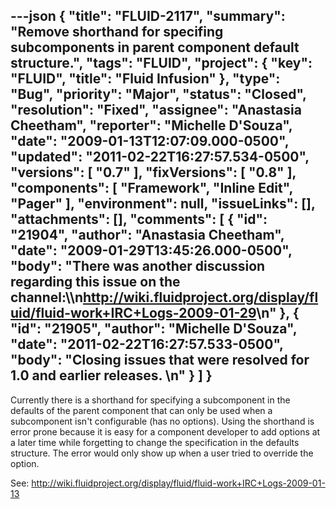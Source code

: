 ---json
{
  "title": "FLUID-2117",
  "summary": "Remove shorthand for specifing subcomponents in parent component default structure.",
  "tags": "FLUID",
  "project": {
    "key": "FLUID",
    "title": "Fluid Infusion"
  },
  "type": "Bug",
  "priority": "Major",
  "status": "Closed",
  "resolution": "Fixed",
  "assignee": "Anastasia Cheetham",
  "reporter": "Michelle D'Souza",
  "date": "2009-01-13T12:07:09.000-0500",
  "updated": "2011-02-22T16:27:57.534-0500",
  "versions": [
    "0.7"
  ],
  "fixVersions": [
    "0.8"
  ],
  "components": [
    "Framework",
    "Inline Edit",
    "Pager"
  ],
  "environment": null,
  "issueLinks": [],
  "attachments": [],
  "comments": [
    {
      "id": "21904",
      "author": "Anastasia Cheetham",
      "date": "2009-01-29T13:45:26.000-0500",
      "body": "There was another discussion regarding this issue on the channel:\\\n<http://wiki.fluidproject.org/display/fluid/fluid-work+IRC+Logs-2009-01-29>\n"
    },
    {
      "id": "21905",
      "author": "Michelle D'Souza",
      "date": "2011-02-22T16:27:57.533-0500",
      "body": "Closing issues that were resolved for 1.0 and earlier releases.&#x20;\n"
    }
  ]
}
---
Currently there is a shorthand for specifying a subcomponent in the defaults of the parent component that can only be used when a subcomponent isn't configurable (has no options). Using the shorthand is error prone because it is easy for a component developer to add options at a later time while forgetting to change the specification in the defaults structure. The error would only show up when a user tried to override the option.&#x20;

See: <http://wiki.fluidproject.org/display/fluid/fluid-work+IRC+Logs-2009-01-13>

        